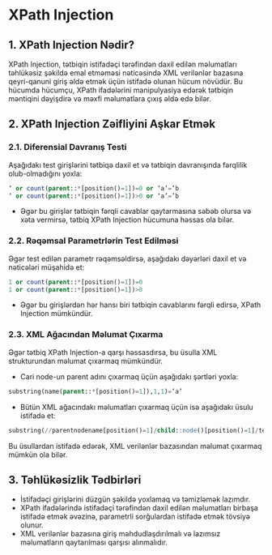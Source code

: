 # XPath Injection

## 1. XPath Injection Nədir?
XPath Injection, tətbiqin istifadəçi tərəfindən daxil edilən məlumatları təhlükəsiz şəkildə emal etməməsi nəticəsində XML verilənlər bazasına qeyri-qanuni giriş əldə etmək üçün istifadə olunan hücum növüdür. Bu hücumda hücumçu, XPath ifadələrini manipulyasiya edərək tətbiqin məntiqini dəyişdirə və məxfi məlumatlara çıxış əldə edə bilər.

## 2. XPath Injection Zəifliyini Aşkar Etmək

### 2.1. Diferensial Davranış Testi
Aşağıdakı test girişlərini tətbiqə daxil et və tətbiqin davranışında fərqlilik olub-olmadığını yoxla:
```sql
‘ or count(parent::*[position()=1])=0 or ‘a’=’b
‘ or count(parent::*[position()=1])>0 or ‘a’=’b
```
- Əgər bu girişlər tətbiqin fərqli cavablar qaytarmasına səbəb olursa və xəta vermirsə, tətbiq XPath Injection hücumuna həssas ola bilər.

### 2.2. Rəqəmsal Parametrlərin Test Edilməsi
Əgər test edilən parametr rəqəmsəldirsə, aşağıdakı dəyərləri daxil et və nəticələri müşahidə et:
```sql
1 or count(parent::*[position()=1])=0
1 or count(parent::*[position()=1])>0
```
- Əgər bu girişlərdən hər hansı biri tətbiqin cavablarını fərqli edirsə, XPath Injection mümkündür.

### 2.3. XML Ağacından Məlumat Çıxarma
Əgər tətbiq XPath Injection-a qarşı həssasdırsa, bu üsulla XML strukturundan məlumat çıxarmaq mümkündür.

- Cari node-un parent adını çıxarmaq üçün aşağıdakı şərtləri yoxla:
```sql
substring(name(parent::*[position()=1]),1,1)=’a’
```
- Bütün XML ağacındakı məlumatları çıxarmaq üçün isə aşağıdakı üsulu istifadə et:
```sql
substring(//parentnodename[position()=1]/child::node()[position()=1]/text(),1,1)=’a’
```
Bu üsullardan istifadə edərək, XML verilənlər bazasından məlumat çıxarmaq mümkün ola bilər.

## 3. Təhlükəsizlik Tədbirləri
- İstifadəçi girişlərini düzgün şəkildə yoxlamaq və təmizləmək lazımdır.
- XPath ifadələrində istifadəçi tərəfindən daxil edilən məlumatları birbaşa istifadə etmək əvəzinə, parametrli sorğulardan istifadə etmək tövsiyə olunur.
- XML verilənlər bazasına giriş məhdudlaşdırılmalı və lazımsız məlumatların qaytarılması qarşısı alınmalıdır.

